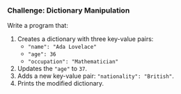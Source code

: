 ### Challenge: Dictionary Manipulation

Write a program that:

1. Creates a dictionary with three key-value pairs:
    * `"name": "Ada Lovelace"`
    * `"age": 36`
    * `"occupation": "Mathematician"`
1. Updates the `"age"` to `37`.
1. Adds a new key-value pair: `"nationality": "British"`.
1. Prints the modified dictionary.